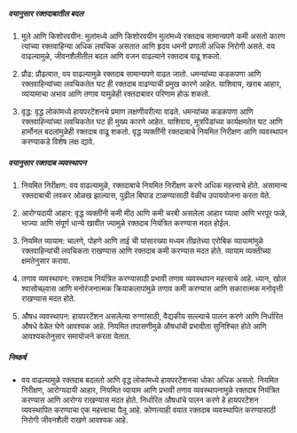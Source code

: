 ##### वयानुसार रक्तदाबातील बदल

1. मुले आणि किशोरवयीन: मुलांमध्ये आणि किशोरवयीन मुलांमध्ये रक्तदाब सामान्यपणे कमी असतो कारण त्यांच्या रक्तवाहिन्या अधिक लवचिक असतात आणि हृदय धमनी प्रणाली अधिक निरोगी असते. वय वाढल्यामुळे, जीवनशैलीतील बदल आणि वजन वाढल्याने रक्तदाब वाढू शकतो.

2. प्रौढ: प्रौढत्वात, वय वाढल्यामुळे रक्तदाब सामान्यपणे वाढत जातो. धमन्यांच्या कडकपणा आणि रक्तवाहिन्यांच्या लवचिकतेत घट ही रक्तदाब वाढण्याची प्रमुख कारणे आहेत. याशिवाय, खराब आहार, व्यायामाचा अभाव आणि तणाव यामुळेही रक्तदाबावर परिणाम होऊ शकतो.

3. वृद्ध: वृद्ध लोकांमध्ये हायपरटेंशनचे प्रमाण लक्षणीयरीत्या वाढते. धमन्यांच्या कडकपणा आणि रक्तवाहिन्यांच्या लवचिकतेत घट ही मुख्य कारणे आहेत. याशिवाय, मूत्रपिंडांच्या कार्यक्षमतेत घट आणि हार्मोनल बदलांमुळेही रक्तदाब वाढू शकतो. वृद्ध व्यक्तींनी रक्तदाबाचे नियमित निरीक्षण आणि व्यवस्थापन करण्याकडे विशेष लक्ष द्यावे.

##### वयानुसार रक्तदाब व्यवस्थापन

1. नियमित निरीक्षण: वय वाढल्यामुळे, रक्तदाबाचे नियमित निरीक्षण करणे अधिक महत्त्वाचे होते. असामान्य रक्तदाबाची लवकर ओळख झाल्यास, पुढील बिघाड टाळण्यासाठी वेळीच उपाययोजना करता येते.

2. आरोग्यदायी आहार: वृद्ध व्यक्तींनी कमी मीठ आणि कमी चरबी असलेला आहार घ्यावा आणि भरपूर फळे, भाज्या आणि संपूर्ण धान्ये खावीत ज्यामुळे रक्तदाब नियंत्रित करण्यास मदत होईल.

3. नियमित व्यायाम: चालणे, पोहणे आणि ताई ची यांसारख्या मध्यम तीव्रतेच्या एरोबिक व्यायामांमुळे रक्तवाहिन्यांची लवचिकता राखण्यास आणि रक्तदाब कमी करण्यास मदत होते. व्यायाम व्यक्तीच्या क्षमतेनुसार करावा.

4. तणाव व्यवस्थापन: रक्तदाब नियंत्रित करण्यासाठी प्रभावी तणाव व्यवस्थापन महत्त्वाचे आहे. ध्यान, खोल श्वासोच्छ्वास आणि मनोरंजनात्मक क्रियाकलापांमुळे तणाव कमी करण्यास आणि सकारात्मक मनोवृत्ती राखण्यास मदत होते.

5. औषध व्यवस्थापन: हायपरटेंशन असलेल्या रुग्णांसाठी, वैद्यकीय सल्ल्याचे पालन करणे आणि निर्धारित औषधे वेळेत घेणे आवश्यक आहे. नियमित तपासणीमुळे औषधांची प्रभावीता सुनिश्चित होते आणि आवश्यकतेनुसार समायोजने करता येतात.

##### निष्कर्ष
* वय वाढल्यामुळे रक्तदाब बदलतो आणि वृद्ध लोकांमध्ये हायपरटेंशनचा धोका अधिक असतो. नियमित निरीक्षण, आरोग्यदायी आहार, नियमित व्यायाम आणि प्रभावी तणाव व्यवस्थापनामुळे रक्तदाब नियंत्रित करण्यास आणि आरोग्य राखण्यास मदत होते. निर्धारित औषधांचे पालन करणे हे हायपरटेंशन व्यवस्थापित करण्याचा एक महत्त्वाचा पैलू आहे. कोणत्याही वयात रक्तदाब व्यवस्थापित करण्यासाठी निरोगी जीवनशैली राखणे आवश्यक आहे.